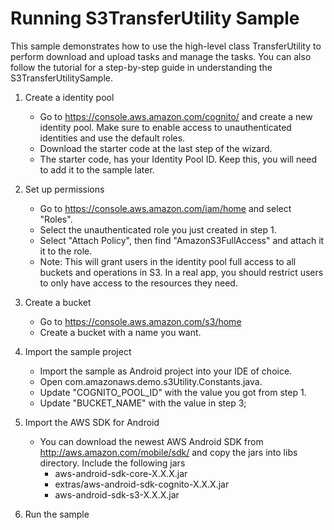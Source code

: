Running S3TransferUtility Sample
=============================================
This sample demonstrates how to use the high-level class TransferUtility to perform download and upload tasks and manage the tasks.  You can also follow the tutorial for a step-by-step guide in understanding the S3TransferUtilitySample.

1. Create a identity pool
   * Go to https://console.aws.amazon.com/cognito/ and create a new identity pool. Make sure to enable access to unauthenticated identities and use the default roles.
   * Download the starter code at the last step of the wizard.
   * The starter code, has your Identity Pool ID. Keep this, you will need to add it to the sample later.

2. Set up permissions
   * Go to https://console.aws.amazon.com/iam/home and select "Roles".
   * Select the unauthenticated role you just created in step 1.
   * Select "Attach Policy", then find "AmazonS3FullAccess" and attach it it to the role.
   * Note:  This will grant users in the identity pool full access to all buckets and operations in S3.  In a real app, you should restrict users to only have access to the resources they need.
   
3. Create a bucket
   * Go to https://console.aws.amazon.com/s3/home
   * Create a bucket with a name you want.

4. Import the sample project
   * Import the sample as Android project into your IDE of choice.
   * Open com.amazonaws.demo.s3Utility.Constants.java.
   * Update "COGNITO_POOL_ID" with the value you got from step 1.
   * Update "BUCKET_NAME" with the value in step 3;

5. Import the AWS SDK for Android
   * You can download the newest AWS Android SDK from http://aws.amazon.com/mobile/sdk/ and copy the jars into libs directory. Include the following jars
      + aws-android-sdk-core-X.X.X.jar
      + extras/aws-android-sdk-cognito-X.X.X.jar
      + aws-android-sdk-s3-X.X.X.jar
   
6. Run the sample
